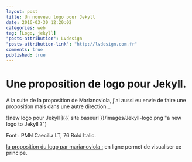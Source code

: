 ```yaml
---
layout: post
title: Un nouveau logo pour Jekyll
date: 2016-03-30 12:20:02
categories: web
tag: [Logo, jekyll]
"posts-attribution": LVdesign
"posts-attribution-link": "http://lvdesign.com.fr"
comments: true
published: true
---
```


# Une proposition de logo pour Jekyll.


A la suite de la proposition de Marianoviola, j'ai aussi eu envie de faire une proposition mais dans une autre direction…

![new logo pour Jekyll ]({{ site.baseurl }}/images/Jekyll-logo.png "a new logo to Jekyll ?")

Font : PMN Caecilia LT, 76 Bold Italic.



[la proposition du logo par marianoviola :](https://talk.jekyllrb.com/t/a-new-logo-for-jekyll-a-proposal/2160) en ligne permet de visualiser ce principe.
